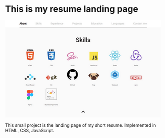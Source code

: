 # This is my resume landing page

![Альтернативный текст](./img/resume.png)

This small project is the landing page of my short resume. Implemented in HTML, CSS, JavaScript.
